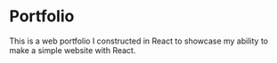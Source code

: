 # Portfolio
This is a web portfolio I constructed in React to showcase my ability to make a simple website with React.
